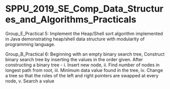 # SPPU_2019_SE_Comp_Data_Structures_and_Algorithms_Practicals

Group_E_Practical 5: Implement the Heap/Shell sort algorithm implemented in Java demonstrating heap/shell
data structure with modularity of programming language.

Group_B_Practical 6: Beginning with an empty binary search tree, Construct binary search tree by inserting the values in the order given. After constructing a binary tree -
i. Insert new node, ii. Find number of nodes in longest path from root, iii. Minimum data value found in the tree, iv. Change a tree so that the roles of the left and right pointers
are swapped at every node, v. Search a value




